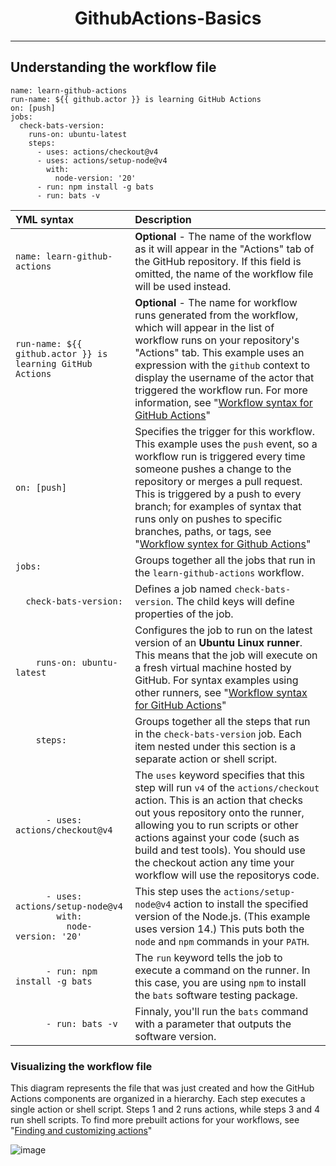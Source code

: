 <div name="readme-top">
  <h1 align=center>GithubActions-Basics</h1>
</div>

---

## Understanding the workflow file

```YML
name: learn-github-actions
run-name: ${{ github.actor }} is learning GitHub Actions
on: [push]
jobs:
  check-bats-version:
    runs-on: ubuntu-latest
    steps:
      - uses: actions/checkout@v4
      - uses: actions/setup-node@v4
        with:
          node-version: '20'
      - run: npm install -g bats
      - run: bats -v

```

| YML syntax | Description |
| :--- | :--- |
| `name: learn-github-actions` | **Optional** - The name of the workflow as it will appear in the "Actions" tab of the GitHub repository. If this field is omitted, the name of the workflow file will be used instead. |
| `run-name: ${{ github.actor }} is learning GitHub Actions` | **Optional** - The name for workflow runs generated from the workflow, which will appear in the list of workflow runs on your repository's "Actions" tab. This example uses an expression with the `github` context to display the username of the actor that triggered the workflow run. For more information, see "[Workflow syntax for GitHub Actions](https://docs.github.com/en/actions/using-workflows/workflow-syntax-for-github-actions#run-name)" |
| `on: [push]` | Specifies the trigger for this workflow. This example uses the `push` event, so a workflow run is triggered every time someone pushes a change to the repository or merges a pull request. This is triggered by a push to every branch; for examples of syntax that runs only on pushes to specific branches, paths, or tags, see "[Workflow syntex for Github Actions](https://docs.github.com/en/actions/using-workflows/workflow-syntax-for-github-actions#onpushpull_requestpull_request_targetpathspaths-ignore)" |
| `jobs:` | Groups together all the jobs that run in the `learn-github-actions` workflow. |
| `  check-bats-version:` | Defines a job named `check-bats-version`. The child keys will define properties of the job. |
| `    runs-on: ubuntu-latest` | Configures the job to run on the latest version of an **Ubuntu Linux runner**. This means that the job will execute on a fresh virtual machine hosted by GitHub. For syntax examples using other runners, see "[Workflow syntax for GitHub Actions](https://docs.github.com/en/actions/using-workflows/workflow-syntax-for-github-actions#jobsjob_idruns-on)" |
| `    steps:` | Groups together all the steps that run in the `check-bats-version` job. Each item nested under this section is a separate action or shell script. |
| `      - uses: actions/checkout@v4` | The `uses` keyword specifies that this step will run `v4` of the `actions/checkout` action. This is an action that checks out yous repository onto the runner, allowing you to run scripts or other actions against your code (such as build and test tools). You should use the checkout action any time your workflow will use the repositorys code. |
| `      - uses: actions/setup-node@v4`<br>`        with:`<br>`          node-version: '20'` | This step uses the `actions/setup-node@v4` action to install the specified version of the Node.js. (This example uses version 14.) This puts both the `node` and `npm` commands in your `PATH`. |
| `      - run: npm install -g bats` | The `run` keyword tells the job to execute a command on the runner. In this case, you are using `npm` to install the `bats` software testing package. |
| `      - run: bats -v` | Finnaly, you'll run the `bats` command with a parameter that outputs the software version. |

### Visualizing the workflow file

This diagram represents the file that was just created and how the GitHub Actions components are organized in a hierarchy. Each step executes a single action or shell script. Steps 1 and 2 runs actions, while steps 3 and 4 run shell scripts. To find more prebuilt actions for your workflows, see "[Finding and customizing actions](https://docs.github.com/en/actions/learn-github-actions/finding-and-customizing-actions)"

![image](https://github.com/LoriaLawrenceZ/GithubActions-Basics/assets/97912499/0006dd99-92f8-44de-8dd8-ce746324a4ef)

